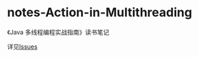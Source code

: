 # notes-Action-in-Multithreading
《Java 多线程编程实战指南》读书笔记

详见[Issues](https://github.com/dengchengchao/notes-Action-in-Multithreading/issues)
